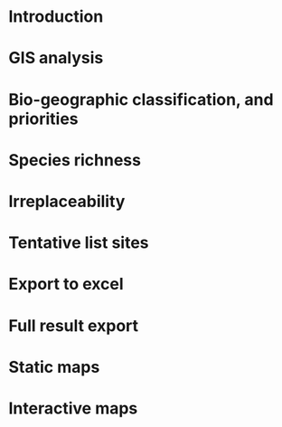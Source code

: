 # Introduction

# GIS analysis

# Bio-geographic classification, and priorities

# Species richness

# Irreplaceability

# Tentative list sites

# Export to excel

# Full result export

# Static maps

# Interactive maps